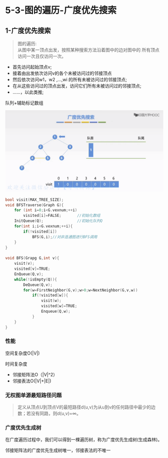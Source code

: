 # 5-3-图的遍历-广度优先搜索

## 1-广度优先搜索

> 图的遍历:  
> 从图中某一顶点出发，按照某种搜索方法沿着图中的边对图中的 所有顶点访问一次且仅访问一次。

* 首先访问起始顶点v; 
* 接着由出发依次访问v的各个未被访问过的邻接顶点
* 然后依次访问w1，w2 ,...,wi 的所有未被访问过的邻接顶点; 
* 在从这些访问过的顶点出发，访问它们所有未被访问过的邻接顶点; 
* ......，以此类推;

队列+辅助标记数组

![](../../.gitbook/assets/image%20%2889%29.png)

```c
bool visit(MAX_TREE_SIZE);
void BFSTraverse(Graph G){
    for (int i=0;i<G.vexnum;++i)
        visited[i]=FALSE;       //初始化数组
    InitQueue(Q);               //初始化队列Q
    for(int i;i<G.vexnum;++i){
        if(!visited[i])
            BFS(G,i);//对非连通图进行BFS调用
    }
}

void BFS(Grapg G,int v){
    visit(v);
    visited[v]=TRUE;
    EnQueue(Q,v);
    while(!isEmpty(Q)){
        DeQueue(Q,v);
        for(w=FirstNeighbor(G,v);w>0;w=NextNeighbor(G,v,w))
            if(!visited[w]){
                visit(w);
                visited[w]=TRUE;
                Enqueue(Q,w);
            }
    }    
}
```

### 性能

空间复杂度O\(\|V\|\)

时间复杂度

* 邻接矩阵法O（\|V\|^2）
* 邻接表法O\(\|V\|+\|E\|\)

### 无权图单源最短路径问题

> 定义从顶点U到顶点V的最短路径d\(u,v\)为从u到v的任何路径中最少的边数；若没有同路，则d\(u,v\)=∞。

### 广度优先生成树

在广度遍历过程中，我们可以得到一棵遍历树，称为广度优先生成树\(生成森林\)。

邻接矩阵法的广度优先生成树唯一，邻接表法的不唯一



